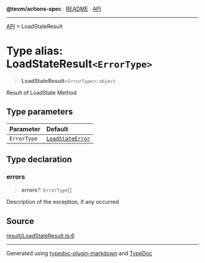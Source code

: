 **@tevm/actions-spec** ∙ [README](../README.md) ∙ [API](../API.md)

***

[API](../API.md) > LoadStateResult

# Type alias: LoadStateResult`<ErrorType>`

> **LoadStateResult**\<`ErrorType`\>: `object`

Result of LoadState Method

## Type parameters

| Parameter | Default |
| :------ | :------ |
| `ErrorType` | [`LoadStateError`](LoadStateError.md) |

## Type declaration

### errors

> **errors**?: `ErrorType`[]

Description of the exception, if any occurred

## Source

[result/LoadStateResult.ts:6](https://github.com/evmts/tevm-monorepo/blob/main/core/actions-spec/src/result/LoadStateResult.ts#L6)

***
Generated using [typedoc-plugin-markdown](https://www.npmjs.com/package/typedoc-plugin-markdown) and [TypeDoc](https://typedoc.org/)
